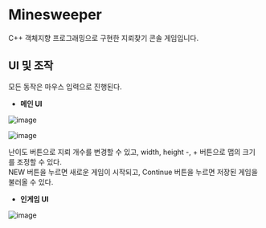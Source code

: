 # Minesweeper
C++ 객체지향 프로그래밍으로 구현한 지뢰찾기 콘솔 게임입니다.
## UI 및 조작
모든 동작은 마우스 입력으로 진행된다.
- **메인 UI**

![image](https://user-images.githubusercontent.com/23518329/102706809-71876580-42d8-11eb-8d47-b7ab77e3ea1e.png)

![image](https://user-images.githubusercontent.com/23518329/102707175-0770bf80-42dc-11eb-9fe9-35798bffaab2.png)

난이도 버튼으로 지뢰 개수를 변경할 수 있고, width, height -, + 버튼으로 맵의 크기를 조정할 수 있다.  
NEW 버튼을 누르면 새로운 게임이 시작되고, Continue 버튼을 누르면 저장된 게임을 불러올 수 있다.

- **인게임 UI**

![image](https://user-images.githubusercontent.com/23518329/102707161-ce384f80-42db-11eb-9af8-5b8f6f0ee742.png)

